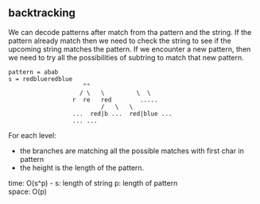## backtracking
We can decode patterns after match from tha pattern and the string. If the pattern already match then we need to check the string to see if the upcoming string matches the pattern. If we encounter a new pattern, then we need to try all the possibilities of subtring to match that new pattern.

	pattern = abab
	s = redblueredblue
	                     ""
	                    / \   \         \  \
	                  r  re   red        .....
	                          /   \   \
	                  ...  red|b ...  red|blue ...
	                  ... ...

For each level:
- the branches are matching all the possible matches with first char in pattern
- the height is the length of the pattern.

time: O(s^p) - s: length of string p: length of pattern<br>
space: O(p)
